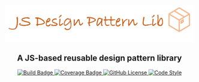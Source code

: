 ![Pattern Lib Banner](docs/pattern-lib.png)

<h2 align="center">A JS-based reusable design pattern library</h2>
<p align="center">
    <a href="https://github.com/crupakheti/pattern-lib/actions/workflows/node.js.yml?query=workflow%3A%22Node.js+CI%22+branch%3Amain++">
        <img alt="Build Badge" src="https://github.com/crupakheti/pattern-lib/actions/workflows/node.js.yml/badge.svg"></img>
    </a>
    <a href="https://github.com/crupakheti/pattern-lib/actions/workflows/node.js.yml?query=workflow%3A%22Node.js+CI%22+branch%3Amain++">
        <img alt="Coverage Badge" src="https://img.shields.io/endpoint?url=https://gist.githubusercontent.com/crupakheti/d551fd551fb6cb3687e1e775e627e039/raw/pattern-lib__heads_main.json"></img>
    </a>
    <a href="https://github.com/crupakheti/pattern-lib/blob/main/LICENSE">
        <img alt="GitHub License" src="https://img.shields.io/badge/License-MIT-blue.svg"></img>
    </a>
    <a href="https://github.com/prettier/prettier">
        <img alt="Code Style" src="https://img.shields.io/badge/Code_Style-prettier-ff69b4.svg?style=flat-square"></img>
    </a>            
</p>

